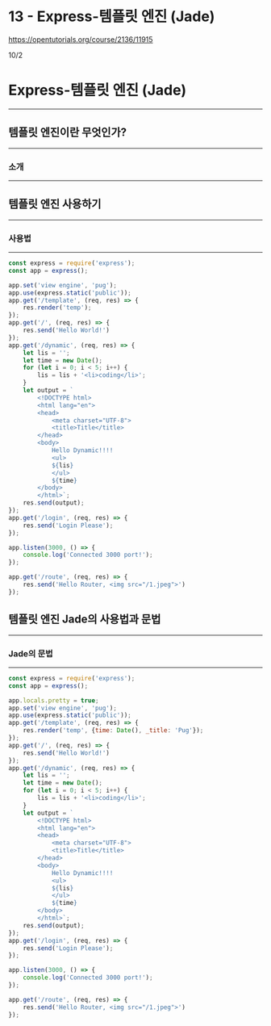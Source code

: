# 13 - Express-템플릿 엔진 (Jade)

<https://opentutorials.org/course/2136/11915>

10/2

# Express-템플릿 엔진 (Jade)

--------------------------------------------------------------------------------

## 템플릿 엔진이란 무엇인가?

--------------------------------------------------------------------------------

### 소개

--------------------------------------------------------------------------------

## 템플릿 엔진 사용하기

--------------------------------------------------------------------------------

### 사용법

--------------------------------------------------------------------------------

```javascript
const express = require('express');
const app = express();

app.set('view engine', 'pug');
app.use(express.static('public'));
app.get('/template', (req, res) => {
    res.render('temp');
});
app.get('/', (req, res) => {
    res.send('Hello World!')
});
app.get('/dynamic', (req, res) => {
    let lis = '';
    let time = new Date();
    for (let i = 0; i < 5; i++) {
        lis = lis + '<li>coding</li>';
    }
    let output = `
        <!DOCTYPE html>
        <html lang="en">
        <head>
            <meta charset="UTF-8">
            <title>Title</title>
        </head>
        <body>
            Hello Dynamic!!!!
            <ul>
            ${lis}
            </ul>
            ${time}
        </body>
        </html>`;
    res.send(output);
});
app.get('/login', (req, res) => {
    res.send('Login Please');
});

app.listen(3000, () => {
    console.log('Connected 3000 port!');
});

app.get('/route', (req, res) => {
    res.send('Hello Router, <img src="/1.jpeg">')
});
```

## 템플릿 엔진 Jade의 사용법과 문법

----

### Jade의 문법

----

```javascript
const express = require('express');
const app = express();

app.locals.pretty = true;
app.set('view engine', 'pug');
app.use(express.static('public'));
app.get('/template', (req, res) => {
    res.render('temp', {time: Date(), _title: 'Pug'});
});
app.get('/', (req, res) => {
    res.send('Hello World!')
});
app.get('/dynamic', (req, res) => {
    let lis = '';
    let time = new Date();
    for (let i = 0; i < 5; i++) {
        lis = lis + '<li>coding</li>';
    }
    let output = `
        <!DOCTYPE html>
        <html lang="en">
        <head>
            <meta charset="UTF-8">
            <title>Title</title>
        </head>
        <body>
            Hello Dynamic!!!!
            <ul>
            ${lis}
            </ul>
            ${time}
        </body>
        </html>`;
    res.send(output);
});
app.get('/login', (req, res) => {
    res.send('Login Please');
});

app.listen(3000, () => {
    console.log('Connected 3000 port!');
});

app.get('/route', (req, res) => {
    res.send('Hello Router, <img src="/1.jpeg">')
});
```
